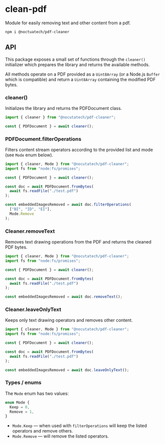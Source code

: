 # clean-pdf

Module for easily removing text and other content from a pdf.

```bash
npm i @noctuatech/pdf-cleaner
```

## API

This package exposes a small set of functions through the `cleaner()` initializer which prepares the library and returns the available methods.

All methods operate on a PDF provided as a `Uint8Array` (or a Node.js `Buffer` which is compatible) and return a `Uint8Array` containing the modified PDF bytes.

### cleaner()

Initializes the library and returns the PDFDocument class.

```ts
import { cleaner } from "@nocutatech/pdf-cleaner";

const { PDFDocument } = await cleaner();
```

### PDFDocument.filterOperations

Filters content stream operators according to the provided list and mode (see `Mode` enum below).

```ts
import { cleaner, Mode } from "@nocutatech/pdf-cleaner";
import fs from "node:fs/promises";

const { PDFDocument } = await cleaner();

const doc = await PDFDocument.fromBytes(
  await fs.readFile("./test.pdf")
);

const embeddedImagesRemoved = await doc.filterOperations(
  ["BI", "ID", "EI"],
  Mode.Remove
);
```

### Cleaner.removeText

Removes text drawing operations from the PDF and returns the cleaned PDF bytes.

```ts
import { cleaner, Mode } from "@nocutatech/pdf-cleaner";
import fs from "node:fs/promises";

const { PDFDocument } = await cleaner();

const doc = await PDFDocument.fromBytes(
  await fs.readFile("./test.pdf")
);

const embeddedImagesRemoved = await doc.removeText();
```

### Cleaner.leaveOnlyText

Keeps only text drawing operators and removes other content.

```ts
import { cleaner, Mode } from "@nocutatech/pdf-cleaner";
import fs from "node:fs/promises";

const { PDFDocument } = await cleaner();

const doc = await PDFDocument.fromBytes(
  await fs.readFile("./test.pdf")
);

const embeddedImagesRemoved = await doc.leaveOnlyText();
```

### Types / enums

The `Mode` enum has two values:

```ts
enum Mode {
  Keep = 0,
  Remove = 1,
}
```

- `Mode.Keep` — when used with `filterOperations` will keep the listed operators and remove others.
- `Mode.Remove` — will remove the listed operators.

